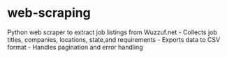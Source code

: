 # web-scraping
Python web scraper to extract job listings from Wuzzuf.net - Collects job titles, companies, locations, state,and requirements - Exports data to CSV format - Handles pagination and error handling

